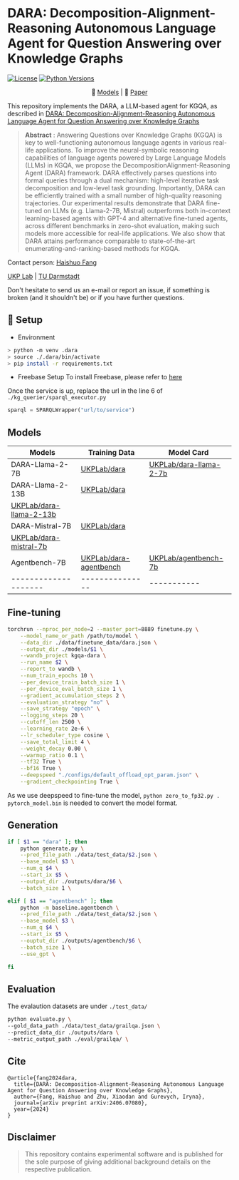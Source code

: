 # DARA: Decomposition-Alignment-Reasoning Autonomous Language Agent for Question Answering over Knowledge Graphs
[![License](https://img.shields.io/github/license/UKPLab/ukp-project-template)](https://opensource.org/licenses/Apache-2.0)
[![Python Versions](https://img.shields.io/badge/Python-3.10-blue.svg?style=flat&logo=python&logoColor=white)](https://www.python.org/)


<p align="center">
    🤗 <a href="https://huggingface.co/UKPLab/dara-mistral-7b" target="_blank">Models</a>  | 📃 <a href="https://arxiv.org/abs/2406.07080" target="_blank">Paper</a>
</p>

This repository implements the DARA, a LLM-based agent for KGQA, as described in [DARA: Decomposition-Alignment-Reasoning Autonomous Language Agent for Question Answering over Knowledge Graphs](https://arxiv.org/abs/2406.07080) 

> **Abstract** : Answering Questions over Knowledge Graphs (KGQA) is key to well-functioning autonomous language agents in various real-life applications. To improve the neural-symbolic reasoning capabilities of language agents powered by Large Language Models (LLMs) in KGQA, we propose the DecompositionAlignment-Reasoning Agent (DARA) framework. DARA effectively parses questions into formal queries through a dual mechanism: high-level iterative task decomposition and low-level task grounding. Importantly, DARA can be efficiently trained with a small number of high-quality reasoning trajectories. Our experimental results demonstrate that DARA fine-tuned on LLMs (e.g. Llama-2-7B, Mistral) outperforms both in-context learning-based agents with GPT-4 and alternative fine-tuned agents, across different benchmarks in zero-shot evaluation, making such models more accessible for real-life applications. We also show that DARA attains performance comparable to state-of-the-art enumerating-and-ranking-based methods for KGQA.

Contact person: [Haishuo Fang](mailto:haishuo.fang@tu-darmstadt.de) 

[UKP Lab](https://www.ukp.tu-darmstadt.de/) | [TU Darmstadt](https://www.tu-darmstadt.de/
)

Don't hesitate to send us an e-mail or report an issue, if something is broken (and it shouldn't be) or if you have further questions.


## 🚀 Setup
- Environment
```sh
> python -m venv .dara
> source ./.dara/bin/activate
> pip install -r requirements.txt
```
- Freebase Setup
To install Freebase, please refer to [here](https://github.com/shijx12/KQAPro_Baselines/tree/master/SPARQL)

Once the service is up, replace the url in the line 6 of `./kg_querier/sparql_executor.py`
```python
sparql = SPARQLWrapper("url/to/service")
```
## Models
|  Models            | Training Data | Model Card|
|--------------------|---------------|-----------|
|  DARA-Llama-2-7B   | [UKPLab/dara](https://huggingface.co/datasets/UKPLab/dara) |[UKPLab/dara-llama-2-7b](https://huggingface.co/UKPLab/dara-llama-2-7b)|
|DARA-Llama-2-13B|[UKPLab/dara](https://huggingface.co/datasets/UKPLab/dara) |
[UKPLab/dara-llama-2-13b](https://huggingface.co/UKPLab/dara-llama-2-13b)|
|  DARA-Mistral-7B        |[UKPLab/dara](https://huggingface.co/datasets/UKPLab/dara)|
[UKPLab/dara-mistral-7b](https://huggingface.co/UKPLab/dara-mistral-7b)|
|Agentbench-7B| [UKPLab/dara-agentbench](https://huggingface.co/datasets/UKPLab/DARA-Agentbench)|[UKPLab/agentbench-7b](https://huggingface.co/UKPLab/agentbench-7b)|
|--------------------|---------------|-----------|

## Fine-tuning
```sh
torchrun --nproc_per_node=2 --master_port=8889 finetune.py \
    --model_name_or_path /path/to/model \
    --data_dir ./data/finetune_data/dara.json \
    --output_dir ./models/$1 \
    --wandb_project kgqa-dara \
    --run_name $2 \
    --report_to wandb \
    --num_train_epochs 10 \
    --per_device_train_batch_size 1 \
    --per_device_eval_batch_size 1 \
    --gradient_accumulation_steps 2 \
    --evaluation_strategy "no" \
    --save_strategy "epoch" \
    --logging_steps 20 \
    --cutoff_len 2500 \
    --learning_rate 2e-6 \
    --lr_scheduler_type cosine \
    --save_total_limit 4 \
    --weight_decay 0.00 \
    --warmup_ratio 0.1 \
    --tf32 True \
    --bf16 True \
    --deepspeed "./configs/default_offload_opt_param.json" \
    --gradient_checkpointing True \
```
As we use deepspeed to fine-tune the model, `python zero_to_fp32.py . pytorch_model.bin` is needed to convert the model format.

## Generation

```sh
if [ $1 == "dara" ]; then
    python generate.py \
    --pred_file_path ./data/test_data/$2.json \
    --base_model $3 \
    --num_q $4 \
    --start_ix $5 \
    --output_dir ./outputs/dara/$6 \
    --batch_size 1 \

elif [ $1 == "agentbench" ]; then
    python -m baseline.agentbench \
    --pred_file_path ./data/test_data/$2.json \
    --base_model $3 \
    --num_q $4 \
    --start_ix $5 \
    --ouptut_dir ./outputs/agentbench/$6 \
    --batch_size 1 \
    --use_gpt \

fi
```

## Evaluation
The evalaution datasets are under `./test_data/`
```sh
python evaluate.py \
--gold_data_path ./data/test_data/grailqa.json \
--predict_data_dir ./outputs/dara \
--metric_output_path ./eval/grailqa/ \
```

## Cite
```
@article{fang2024dara,
  title={DARA: Decomposition-Alignment-Reasoning Autonomous Language Agent for Question Answering over Knowledge Graphs},
  author={Fang, Haishuo and Zhu, Xiaodan and Gurevych, Iryna},
  journal={arXiv preprint arXiv:2406.07080},
  year={2024}
}
```

## Disclaimer
> This repository contains experimental software and is published for the sole purpose of giving additional background details on the respective publication.